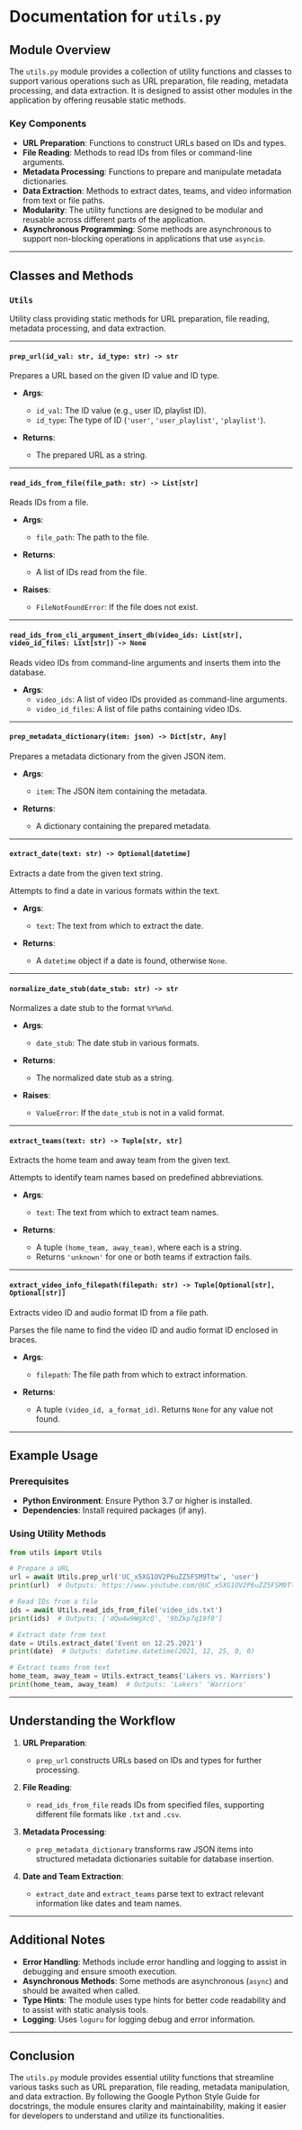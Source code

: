 # Documentation for `utils.py`

## Module Overview

The `utils.py` module provides a collection of utility functions and classes to support various operations such as URL preparation, file reading, metadata processing, and data extraction. It is designed to assist other modules in the application by offering reusable static methods.

### Key Components

- **URL Preparation**: Functions to construct URLs based on IDs and types.
- **File Reading**: Methods to read IDs from files or command-line arguments.
- **Metadata Processing**: Functions to prepare and manipulate metadata dictionaries.
- **Data Extraction**: Methods to extract dates, teams, and video information from text or file paths.
- **Modularity**: The utility functions are designed to be modular and reusable across different parts of the application.
- **Asynchronous Programming**: Some methods are asynchronous to support non-blocking operations in applications that use `asyncio`.

---

## Classes and Methods

### `Utils`

Utility class providing static methods for URL preparation, file reading, metadata processing, and data extraction.

---

#### `prep_url(id_val: str, id_type: str) -> str`

Prepares a URL based on the given ID value and ID type.

- **Args**:
  - `id_val`: The ID value (e.g., user ID, playlist ID).
  - `id_type`: The type of ID (`'user'`, `'user_playlist'`, `'playlist'`).

- **Returns**:
  - The prepared URL as a string.

---

#### `read_ids_from_file(file_path: str) -> List[str]`

Reads IDs from a file.

- **Args**:
  - `file_path`: The path to the file.

- **Returns**:
  - A list of IDs read from the file.

- **Raises**:
  - `FileNotFoundError`: If the file does not exist.

---

#### `read_ids_from_cli_argument_insert_db(video_ids: List[str], video_id_files: List[str]) -> None`

Reads video IDs from command-line arguments and inserts them into the database.

- **Args**:
  - `video_ids`: A list of video IDs provided as command-line arguments.
  - `video_id_files`: A list of file paths containing video IDs.

---

#### `prep_metadata_dictionary(item: json) -> Dict[str, Any]`

Prepares a metadata dictionary from the given JSON item.

- **Args**:
  - `item`: The JSON item containing the metadata.

- **Returns**:
  - A dictionary containing the prepared metadata.

---

#### `extract_date(text: str) -> Optional[datetime]`

Extracts a date from the given text string.

Attempts to find a date in various formats within the text.

- **Args**:
  - `text`: The text from which to extract the date.

- **Returns**:
  - A `datetime` object if a date is found, otherwise `None`.

---

#### `normalize_date_stub(date_stub: str) -> str`

Normalizes a date stub to the format `%Y%m%d`.

- **Args**:
  - `date_stub`: The date stub in various formats.

- **Returns**:
  - The normalized date stub as a string.

- **Raises**:
  - `ValueError`: If the `date_stub` is not in a valid format.

---

#### `extract_teams(text: str) -> Tuple[str, str]`

Extracts the home team and away team from the given text.

Attempts to identify team names based on predefined abbreviations.

- **Args**:
  - `text`: The text from which to extract team names.

- **Returns**:
  - A tuple `(home_team, away_team)`, where each is a string.
  - Returns `'unknown'` for one or both teams if extraction fails.

---

#### `extract_video_info_filepath(filepath: str) -> Tuple[Optional[str], Optional[str]]`

Extracts video ID and audio format ID from a file path.

Parses the file name to find the video ID and audio format ID enclosed in braces.

- **Args**:
  - `filepath`: The file path from which to extract information.

- **Returns**:
  - A tuple `(video_id, a_format_id)`. Returns `None` for any value not found.

---

## Example Usage

### Prerequisites

- **Python Environment**: Ensure Python 3.7 or higher is installed.
- **Dependencies**: Install required packages (if any).

### Using Utility Methods

```python
from utils import Utils

# Prepare a URL
url = await Utils.prep_url('UC_x5XG1OV2P6uZZ5FSM9Ttw', 'user')
print(url)  # Outputs: https://www.youtube.com/@UC_x5XG1OV2P6uZZ5FSM9Ttw/videos

# Read IDs from a file
ids = await Utils.read_ids_from_file('video_ids.txt')
print(ids)  # Outputs: ['dQw4w9WgXcQ', '9bZkp7q19f0']

# Extract date from text
date = Utils.extract_date('Event on 12.25.2021')
print(date)  # Outputs: datetime.datetime(2021, 12, 25, 0, 0)

# Extract teams from text
home_team, away_team = Utils.extract_teams('Lakers vs. Warriors')
print(home_team, away_team)  # Outputs: 'Lakers' 'Warriors'
```

---

## Understanding the Workflow

1. **URL Preparation**:
   - `prep_url` constructs URLs based on IDs and types for further processing.

2. **File Reading**:
   - `read_ids_from_file` reads IDs from specified files, supporting different file formats like `.txt` and `.csv`.

3. **Metadata Processing**:
   - `prep_metadata_dictionary` transforms raw JSON items into structured metadata dictionaries suitable for database insertion.

4. **Date and Team Extraction**:
   - `extract_date` and `extract_teams` parse text to extract relevant information like dates and team names.

---

## Additional Notes

- **Error Handling**: Methods include error handling and logging to assist in debugging and ensure smooth execution.
- **Asynchronous Methods**: Some methods are asynchronous (`async`) and should be awaited when called.
- **Type Hints**: The module uses type hints for better code readability and to assist with static analysis tools.
- **Logging**: Uses `loguru` for logging debug and error information.

---

## Conclusion

The `utils.py` module provides essential utility functions that streamline various tasks such as URL preparation, file reading, metadata manipulation, and data extraction. By following the Google Python Style Guide for docstrings, the module ensures clarity and maintainability, making it easier for developers to understand and utilize its functionalities.

